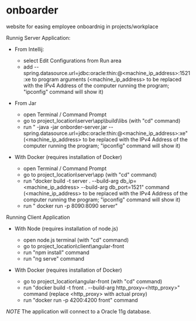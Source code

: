 # onboarder
website for easing employee onboardnig in projects/workplace

 Runnig Server Application:

* From Intellij:
     * select Edit Configurations from Run area
     * add --spring.datasource.url=jdbc:oracle:thin:@<machine_ip_address>:1521:xe to program arguments (<machine_ip_address> to be replaced with the IPv4 Address of the computer running the program; "ipconfig" command will show it)

* From Jar
  * open Terminal / Command Prompt 
  * go to project_location\server\app\build\libs (with "cd" command)
  * run " -java -jar onborder-server.jar --spring.datasource.url=jdbc:oracle:thin:@<machine_ip_address>:xe" (<machine_ip_address> to be replaced with the IPv4 Address of the computer running the program; "ipconfig" command will show it)

* With Docker (requires installation of Docker)
  * open Terminal / Command Prompt 
  * go to project_location\server\app (with "cd" command)
  * run "docker build -t server . --build-arg db_ip=<machine_ip_address> --build-arg db_port=1521" command (<machine_ip_address> to be replaced with the IPv4 Address of the computer running the program; "ipconfig" command will show it)
  * run " docker run -p 8090:8090 server"
  
  
  
Running Client Application
 
 * With Node (requires installation of node.js)
   * open node.js terminal (with "cd" command)
   * go to project_location\client\angular-front
   * run "npm install" command
   * run "ng serve" command
 
 * With Docker (requires installation of Docker)
   * go to project_location\angular-front (with "cd" command)
   * run "docker build -t front . --build-arg http_proxy=<http_proxy>" command (replace <http_proxy> with actual proxy)
   * run "docker run  -p  4200:4200 front" command 
  
     
*NOTE* The application will connect to a Oracle 11g database. 
